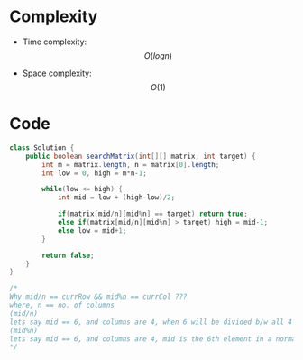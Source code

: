 # Complexity
- Time complexity: $$O(logn)$$
<!-- Add your time complexity here, e.g. $$O(logn)$$ -->

- Space complexity: $$O(1)$$
<!-- Add your space complexity here, e.g. $$O(1)$$ -->

# Code
```java
class Solution {
    public boolean searchMatrix(int[][] matrix, int target) {
        int m = matrix.length, n = matrix[0].length;
        int low = 0, high = m*n-1;

        while(low <= high) {
            int mid = low + (high-low)/2;

            if(matrix[mid/n][mid%n] == target) return true;
            else if(matrix[mid/n][mid%n] > target) high = mid-1;
            else low = mid+1;
        }

        return false;
    }
}

/* 
Why mid/n == currRow && mid%n == currCol ???
where, n == no. of columns
(mid/n)
lets say mid == 6, and columns are 4, when 6 will be divided b/w all 4 columns we would've counted the no. of rows to be 1. 
(mid%n)
lets say mid == 6, and columns are 4, mid is the 6th element in a normal array, but in a matrix the column number will be 2 and (6 != 2). So, if I divide 6 between 4 columns the remider left will be 2, which is my current column. 
*/
```
